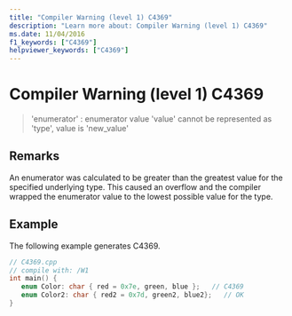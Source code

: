 ```yaml
---
title: "Compiler Warning (level 1) C4369"
description: "Learn more about: Compiler Warning (level 1) C4369"
ms.date: 11/04/2016
f1_keywords: ["C4369"]
helpviewer_keywords: ["C4369"]
---
```

# Compiler Warning (level 1) C4369

> 'enumerator' :  enumerator value 'value' cannot be represented as 'type', value is 'new_value'

## Remarks

An enumerator was calculated to be greater than the greatest value for the specified underlying type.  This caused an overflow and the compiler wrapped the enumerator value to the lowest possible value for the type.

## Example

The following example generates C4369.

```cpp
// C4369.cpp
// compile with: /W1
int main() {
   enum Color: char { red = 0x7e, green, blue };   // C4369
   enum Color2: char { red2 = 0x7d, green2, blue2};   // OK
}
```
